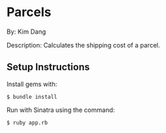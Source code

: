 # Parcels
By: Kim Dang

Description: Calculates the shipping cost of a parcel.

Setup Instructions
----

Install gems with:
```
$ bundle install
```
Run with Sinatra using the command:
```
$ ruby app.rb
```
